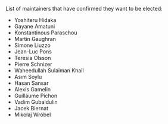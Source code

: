 List of maintainers that have confirmed they want to be elected:

- Yoshiteru Hidaka
- Gayane Amatuni
- Konstantinous Paraschou
- Martin Gaughran
- Simone Liuzzo
- Jean-Luc Pons
- Teresia Olsson
- Pierre Schnizer
- Waheedullah Sulaiman Khail
- Asım Soylu
- Hasan Sansar
- Alexis Gamelin
- Guillaume Pichon
- Vadim Gubaidulin
- Jacek Biernat
- Mikołaj Wróbel
